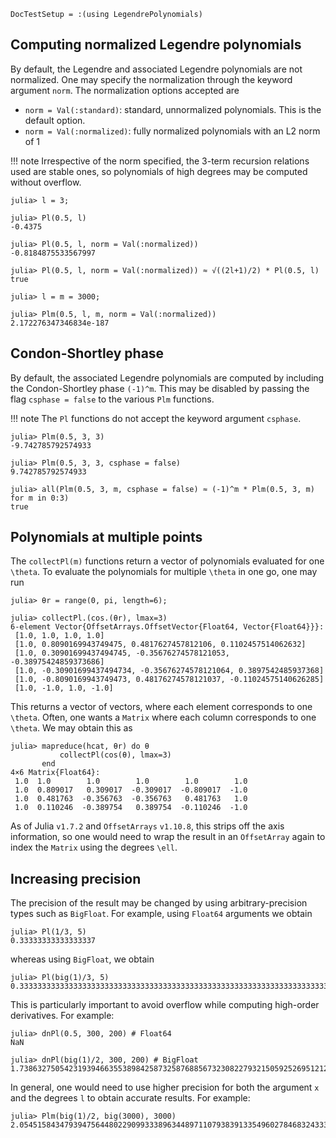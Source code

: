 ```@meta
DocTestSetup = :(using LegendrePolynomials)
```

## Computing normalized Legendre polynomials

By default, the Legendre and associated Legendre polynomials are not normalized.
One may specify the normalization through the keyword argument `norm`.
The normalization options accepted are

* `norm = Val(:standard)`: standard, unnormalized polynomials. This is the default option.
* `norm = Val(:normalized)`: fully normalized polynomials with an L2 norm of 1

!!! note
	Irrespective of the norm specified, the 3-term recursion relations used are stable ones,
	so polynomials of high degrees may be computed without overflow.

```jldoctest
julia> l = 3;

julia> Pl(0.5, l)
-0.4375

julia> Pl(0.5, l, norm = Val(:normalized))
-0.8184875533567997

julia> Pl(0.5, l, norm = Val(:normalized)) ≈ √((2l+1)/2) * Pl(0.5, l)
true

julia> l = m = 3000;

julia> Plm(0.5, l, m, norm = Val(:normalized))
2.172276347346834e-187
```

## Condon-Shortley phase

By default, the associated Legendre polynomials are computed by including the Condon-Shortley phase ``(-1)^m``.
This may be disabled by passing the flag `csphase = false` to the various `Plm` functions.

!!! note
    The `Pl` functions do not accept the keyword argument `csphase`.

```jldoctest
julia> Plm(0.5, 3, 3)
-9.742785792574933

julia> Plm(0.5, 3, 3, csphase = false)
9.742785792574933

julia> all(Plm(0.5, 3, m, csphase = false) ≈ (-1)^m * Plm(0.5, 3, m) for m in 0:3)
true
```

## Polynomials at multiple points

The `collectPl(m)` functions return a vector of polynomials evaluated for one ``\theta``. To evaluate the polynomials for multiple ``\theta`` in one go, one may run

```jldoctest multipletheta
julia> θr = range(0, pi, length=6);

julia> collectPl.(cos.(θr), lmax=3)
6-element Vector{OffsetArrays.OffsetVector{Float64, Vector{Float64}}}:
 [1.0, 1.0, 1.0, 1.0]
 [1.0, 0.8090169943749475, 0.4817627457812106, 0.1102457514062632]
 [1.0, 0.30901699437494745, -0.35676274578121053, -0.38975424859373686]
 [1.0, -0.30901699437494734, -0.35676274578121064, 0.3897542485937368]
 [1.0, -0.8090169943749473, 0.48176274578121037, -0.11024575140626285]
 [1.0, -1.0, 1.0, -1.0]
```

This returns a vector of vectors, where each element corresponds to one ``\theta``. Often, one wants a `Matrix` where
each column corresponds to one ``\theta``. We may obtain this as

```jldoctest multipletheta
julia> mapreduce(hcat, θr) do θ
           collectPl(cos(θ), lmax=3)
       end
4×6 Matrix{Float64}:
 1.0  1.0        1.0        1.0        1.0        1.0
 1.0  0.809017   0.309017  -0.309017  -0.809017  -1.0
 1.0  0.481763  -0.356763  -0.356763   0.481763   1.0
 1.0  0.110246  -0.389754   0.389754  -0.110246  -1.0
```

As of Julia `v1.7.2` and `OffsetArrays` `v1.10.8`, this strips off the axis information, so one would need to wrap the result in an `OffsetArray` again to index the `Matrix` using the degrees ``\ell``.

## Increasing precision

The precision of the result may be changed by using arbitrary-precision types such as `BigFloat`. For example, using `Float64` arguments we obtain

```jldoctest
julia> Pl(1/3, 5)
0.33333333333333337
```

whereas using `BigFloat`, we obtain

```jldoctest
julia> Pl(big(1)/3, 5)
0.3333333333333333333333333333333333333333333333333333333333333333333333333333305
```

This is particularly important to avoid overflow while computing high-order derivatives. For example:

```jldoctest
julia> dnPl(0.5, 300, 200) # Float64
NaN

julia> dnPl(big(1)/2, 300, 200) # BigFloat
1.738632750542319394663553898425873258768856732308227932150592526951212145232716e+499
```

In general, one would need to use higher precision for both the argument `x` and the degrees `l` to obtain accurate results. For example:

```jldoctest
julia> Plm(big(1)/2, big(3000), 3000)
2.05451584347939475644802290993338963448971107938391335496027846832433343889916e+9844
```
